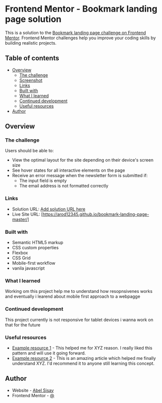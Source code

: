 # Frontend Mentor - Bookmark landing page solution

This is a solution to the [Bookmark landing page challenge on Frontend Mentor](https://www.frontendmentor.io/challenges/bookmark-landing-page-5d0b588a9edda32581d29158). Frontend Mentor challenges help you improve your coding skills by building realistic projects. 

## Table of contents

- [Overview](#overview)
  - [The challenge](#the-challenge)
  - [Screenshot](#screenshot)
  - [Links](#links)
  - [Built with](#built-with)
  - [What I learned](#what-i-learned)
  - [Continued development](#continued-development)
  - [Useful resources](#useful-resources)
- [Author](#author)
## Overview

### The challenge

Users should be able to:

- View the optimal layout for the site depending on their device's screen size
- See hover states for all interactive elements on the page
- Receive an error message when the newsletter form is submitted if:
  - The input field is empty
  - The email address is not formatted correctly


### Links

- Solution URL: [Add solution URL here](https://your-solution-url.com)
- Live Site URL: [https://arod12345.github.io/bookmark-landing-page-master/]

### Built with

- Semantic HTML5 markup
- CSS custom properties
- Flexbox
- CSS Grid
- Mobile-first workflow
- vanila javascript
### What I learned
Working om this project help me to understand how resopnsivenes works and eventually i learend about mobile first approach to a webpagge
### Continued development
This project currently is not responsive for tablet devices  i wanna work on that for the future
### Useful resources

- [Example resource 1](https://www.example.com) - This helped me for XYZ reason. I really liked this pattern and will use it going forward.
- [Example resource 2](https://www.example.com) - This is an amazing article which helped me finally understand XYZ. I'd recommend it to anyone still learning this concept.

## Author

- Website - [Abel Sisay](https://arod12345.github.io/bookmark-landing-page-master/)
- Frontend Mentor - [@](https://www.frontendmentor.io/profile/yourusername)


